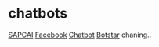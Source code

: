 # chatbots

[SAPCAI](SAPCAI.html)
[Facebook](Facebook.html)
[Chatbot](chatbot.html)
[Botstar](botstar.html)
chaning..
